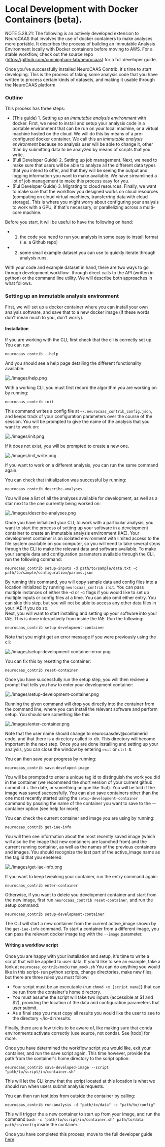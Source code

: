 # Local Development with Docker Containers (beta).  

NOTE 5.28.21: The following is an actively developed extension to NeuroCAAS that involves the use of docker containers to make analyses more portable. It describes the process of building an Immutable Analysis Environment locally with Docker containers before moving to AWS. For a stable workflow, check out the source repo (https://github.com/cunningham-lab/neurocaas) for a full developer guide. 

Once you've successfully installed NeuroCAAS Contrib, it's time to start developing. This is the process of taking some analysis code that you have written to process certain kinds of datasets, and making it usable through the NeuroCAAS platform.

### Outline

This process has three steps: 

- (This guide) 1. Setting up an *immutable analysis environment* with docker. First, we need to install and setup your analysis code in a portable environment that can be run on your local machine, or a virtual machine hosted on the cloud. We will do this by means of a pre-configured docker container. We call this an *immutable analysis environment* because no analysis user will be able to change it, other than by submitting data to be analyzed by means of scripts that you write.   
- (Full Developer Guide) 2. Setting up job management. Next, we need to make sure that users will be able to analyze all the different data types that you intend to offer, and that they will be seeing the output and logging information you want to make available. We have streamlined a lot of job management to make this process easy for you.   
- (Ful Developer Guide) 3. Migrating to cloud resources. Finally, we want to make sure that the workflow you designed works on cloud resources (computing on cloud virtual machines, transferring data with cloud storage). This is where you might worry about configuring your analysis to work with a GPU, if that's necessary, or parallelizing across a multi-core machine.   

Before you start, it will be useful to have the following on hand: 
- 1. the code you need to run you analysis in some easy to install format (i.e. a Github repo)
- 2. some small example dataset you can use to quickly iterate through analysis runs. 

With your code and example dataset in hand, there are two ways to go through development workflow- through direct calls to the API (written in python) or the command line utility. We will describe both approaches in what follows.  

### Setting up an immutable analysis environment
First, we will set up a docker container where you can install your own analysis software, and save that to a new docker image (if these words don't mean much to you, don't worry). 

#### Installation  
If you are working with the CLI, first check that the cli is correctly set up. You can run 

`neurocaas_contrib --help` 

And you should see a help page detailing the different functionality available:     

![./images/help.png](./images/help.png)

With a working CLI, you must first record the algorithm you are working on by running:  

`neurocaas_contrib init` 

This command writes a config file at `~/.neurocaas_contrib_config.json`, and keeps track of your configuration parameters over the course of the session. You will be prompted to give the name of the analysis that you want to work on: 

![./images/init.png](./images/init.png)

If it does not exist, you will be prompted to create a new one. 

![./images/init_write.png](./images/init_write.png)

If you want to work on a different analysis, you can run the same command again.  

You can check that initialization was successful by running:

`neurocaas_contrib describe-analyses`

You will see a list of all the analyses available for development, as well as a star next to the one currently being worked on: 

![./images/describe-analyses.png](./images/describe-analyses.png)

Once you have initialized your CLI, to work with a particular analysis, you want to start the process of setting up your software in a development container to create an immutable analysis environment (IAE). Your development container is an isolated environment with limited access to the file system available on you computer, so you will need to take several steps through the CLI to make the relevant data and software available. 
To make your sample data and configuration parameters available through the CLI, run the following command:   

`neurocaas_contrib setup-inputs -d path/to/sample/data.txt -c path/to/sample/configuration/params.json`

By running this command, you will copy sample data and config files into a location initialized by running `neurocaas_contrib init`. You can pass multiple instances of either the -d or -c flags if you would like to set up multiple inputs or config files at a time. You can also omit either entry. You can skip this step, but you will not be able to access any other data files in your IAE if you do so.    
Next, you will want to start installing and setting up your software into your IAE. This is done interactively from inside the IAE.  Run the following: 

`neurocaas_contrib setup-development-container`

Note that you might get an error message if you were previously using the cli:

![./images/setup-development-container-error.png](./images/setup-development-container-error.png)

You can fix this by resetting the container: 

`neurocaas_contrib reset-container`

Once you have successfully run the setup step, you will then recieve a prompt that tells you how to enter your development container:

![./images/setup-development-container.png](./images/setup-development-container.png)

Running the given command will drop you directly into the container from the command line, where you can install the relevant software and perform setup. You should see something like this:  

![./images/enter-container.png](./images/enter-container.png)

Note that the user name should change to neurocaasdev@containerid code, and that there is a directory called io-dir. This directory will become important in the next step. Once you are done installing and setting up your analysis, you can close the window by entering `exit` or `ctrl-D`.   

You can then save your progress by running:

`neurocaas_contrib save-developed-image`

You will be prompted to enter a unique tag id to distinguish the work you did in the container (we recommend the short version of your current github commit id + the date, or something unique like that). You will be told if the image was saved successfully. You can also save containers other than the one most recently started using the `setup-development-container ` command by passing the name of the container you want to save to the --container option (see help for more).

You can check the current container and image you are using by running: 

`neurocaas_contrib get-iae-info`

You will then see information about the most recently saved image (which will also be the image that new containers are launched from) and the current running container, as well as the names of the previous containers and images. You should recognize the last part of the active_image name as the tag id that you enetered. 

![./images/get-iae-info.png](./images/get-iae-info.png)

If you want to keep tweaking your container, run the entry command again:

`neurocaas_contrib enter-container`

Otherwise, if you want to delete you development container and start from the new image, first run `neurocaas_contrib reset-container`, and run the setup command:  

`neurocaas_contrib setup-development-container`

The CLI will start a new container from the current active_image shown by the `get-iae-info` command. To start a container from a different image, you can pass the relevant docker image tag with the `--image` parameter.  

#### Writing a workflow script
Once you are happy with your installation and setup, it's time to write a script that will be applied to user data. If you'd like to see an example, take a look at `neurocaas_contrib/mock/run_mock.sh` You can do anything you would like in this script- run python scripts, change directories, make new files, but there are three rules you must follow: 

- Your script must be an executable (run `chmod +x [script name]`) that can be run from the container's home directory. 
- You must assume the script will take two inputs (accessible at $1 and $2), providing the location of the data and configuration parameters that user submit.  
- As a final step you must copy all results you would like the user to see to the directory ~/io-dir/results. 

Finally, there are a few tricks to be aware of, like making sure that conda environments activate correctly (use source, not conda). See [todo] for more. 

Once you have determined the workflow script you would like, exit your container, and run the save script again. This time however, provide the path from the container's home directory to the script option: 

`neurocaas_contrib save-developed-image --script "path/to/script/in/container.sh"`

This will let the CLI know that the script located at this location is what we should run when users submit analysis requests. 

You can then run test jobs from outside the container by calling:

`neurocaas_contrib run-analysis -d "path/to/data" -c "path/to/config"`

This will trigger the a new container to start up from your image, and run the command `bash -c 'path/to/script/in/container.sh' path/to/data path/to/config` inside the container. 
<!---
# You will be able to see the results of this analysis in real time at the local environment using the command `see command`.
-->

Once you have completed this process, move to the full developer guide [here](https://github.com/cunningham-lab/neurocaas).
